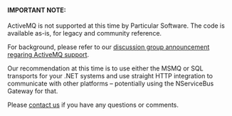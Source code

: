 #### IMPORTANT NOTE: 

ActiveMQ is not supported at this time by Particular Software. The code is available as-is, for legacy and community reference. 

For background, please refer to our [discussion group announcement regaring ActiveMQ support](https://groups.google.com/forum/#!searchin/particularsoftware/activemq/particularsoftware/2QWOxQsgusw/Bl_Nw02FpsYJ).

Our recommendation at this time is to use either the MSMQ or SQL transports for your .NET systems and use straight HTTP integration to communicate with other platforms – potentially using the NServiceBus Gateway for that.

Please [contact us](http://particular.net/support) if you have any questions or comments.

 

